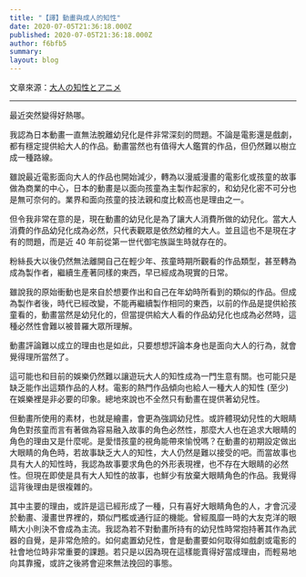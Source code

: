 ```yaml
---
title: "【譯】動畫與成人的知性"
date: 2020-07-05T21:36:18.000Z
published: 2020-07-05T21:36:18.000Z
author: f6bfb5
summary:
layout: blog
---
```


文章來源：[大人の知性とアニメ](https://animenodanmen.blogspot.com/2015/05/blog-post.html)

---

最近突然變得好熱哪。

我認為日本動畫一直無法脫離幼兒化是件非常深刻的問題。不論是電影還是戲劇，都有穩定提供給大人的作品。動畫當然也有值得大人鑑賞的作品，但仍然難以樹立成一種路線。

雖說最近電影面向大人的作品也開始減少，轉為以漫威漫畫的電影化或孩童的故事做為商業的中心，日本的動畫是以面向孩童為主製作起家的，和幼兒化密不可分也是無可奈何的。業界和面向孩童的技法親和度比較高也是理由之一。

但令我非常在意的是，現在動畫的幼兒化是為了讓大人消費所做的幼兒化。當大人消費的作品幼兒化成為必然，只代表觀眾是依然幼稚的大人。並且這也不是現在才有的問題，而是近 40 年前從第一世代御宅族誕生時就存在的。

粉絲長大以後仍然無法離開自己在輕少年、孩童時期所觀看的作品類型，甚至轉為成為製作者，繼續生產著同樣的東西，早已經成為現實的日常。

雖說我的原始衝動也是來自於想要作出和自己在年幼時所看到的類似的作品。但成為製作者後，時代已經改變，不能再繼續製作相同的東西，以前的作品是提供給孩童看的，動畫當然是幼兒化的，但當提供給大人看的作品幼兒化也成為必然時，這種必然性會難以被普羅大眾所理解。

動畫評論難以成立的理由也是如此，只要想想評論本身也是面向大人的行為，就會覺得理所當然了。

這可能也和目前的娛樂仍然難以讓遊玩大人的知性成為一門生意有關。也可能只是缺乏能作出這類作品的人材。電影的熱門作品傾向也給人一種大人的知性 (至少) 在娛樂裡是非必要的印象。總地來說也不全然只有動畫在提供著幼兒性。

但動畫所使用的素材，也就是繪畫，會更為強調幼兒性。或許體現幼兒性的大眼睛角色對孩童而言有著做為容易融入故事的角色必然性，那麼大人也在追求大眼睛的角色的理由又是什麼呢。是愛惜孩童的視角能帶來愉悅嗎？在動畫的初期設定做出大眼睛的角色時，若故事缺乏大人的知性，大人仍然是難以接受的吧。而當故事也具有大人的知性時，我認為故事要求角色的外形表現裡，也不存在大眼睛的必然性。但現在即使是具有大人知性的故事，也鮮少有放棄大眼睛角色的作品。我覺得這背後理由是很複雜的。

其中主要的理由，或許是這已經形成了一種，只有喜好大眼睛角色的人，才會沉浸於動畫、漫畫世界裡的，類似門檻或通行証的機能。曾經風靡一時的大友克洋的眼睛大小則決不會成為主流。我認為若不對動畫所持有的幼兒性時常抱持著其作為武器的自覺，是非常危險的。如何處置幼兒性，會是動畫要如何取得如戲劇或電影的社會地位時非常重要的課題。若只是以因為現在這樣能賣得好當成理由，而輕易地向其靠攏，或許之後將會迎來無法挽回的事態。
